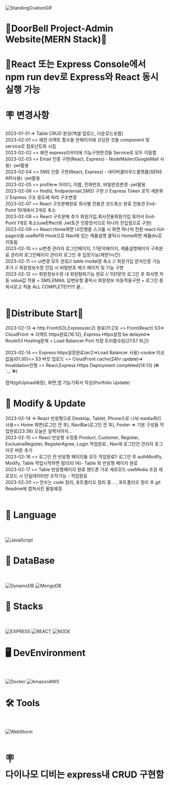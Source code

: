 ![StandingOvationGIF](https://user-images.githubusercontent.com/97998332/212105190-cd648146-d12d-4b26-a4d9-0a6d4c1c3dfd.gif)
<br>

# 🎨DoorBell Project-Admin Website(MERN Stack)🎡

# 💎React 또는 Express Console에서 <br> npm run dev로 Express와 React 동시실행 가능<br>

# 🪧 변경사항<br>
2023-01-31 => Table CRUD 완성(엑셀 업로드, 다운로드포함)<br>
2023-02-01 => 예전 리액트 함수들 한페이지에 코딩한 것들 component 및 service로 컴포넌트화 시킴<br>
2023-02-02 => 예전 express라우터에 기능구현한것들 Service로 모두 이동함<br>
2023-02-03 => Email 인증 구현(React, Express) - NodeMailer(GoogleMail 사용) -jwt활용  <br>
2023-02-04 => SMS 인증 구현(React, Express) - 네이버클라우드플랫폼(SENS API사용) -jwt활용 <br>
2023-02-05 => profile=> 아이디, 이름, 전화번호, 비밀번호변경 -jwt활용 <br>
2023-02-06 => findId, findpw(email,SMS) 구현 // Express Token 로직 세분화 // Express 구조 용도에 따라 구조변경 <br>
2023-02-07 => React 구조분해완료 회사별 전용관 코드축소 완료 전용관 End-Point 10개에서 2개로 축소<br>
2023-02-08 => React 구조분해 추가 회원가입,회사전용회원가입 묶어서 End-Point 1개로 축소(useEffect와 Jwt토큰 인증방식으로 하나의 진입점으로 구현)<br>
2023-02-09 => React Home화면 UI진행중 스크롤 시 화면 하나씩 전환 react-full-page사용 useRef와 Hook으로 Navi에 있는 제품설명 클릭시 Home화면 제품div로 이동됨<br>
2023-02-10 => ui변경 관리자 로그인페이지, 1:1문의페이지, 제품설명페이지 구축완료 관리자 로그인페이지 관리자 로그인 후 입장가능(제한1시간)<br>
2023-02-11 => ui변경 모두 완료//  table modal창 축소 // 회원가입 문자인증 기능 추가 // 회원정보수정 진입 시 비밀번호 체크 페이지 및 기능 구현<br>
2023-02-12 => 회원정보수정 내 회원탈퇴기능 완료 // 1대1문의 로그인 후 회사명 자동 value값 적용 + SMS,EMAIL 답변유형 클릭시 회원정보 자동적용구현 + 로그인 중 회사로고 적용
ALL COMPLETE!!!!!!! 끝...<br><br>

# 🎉Distribute Start🎊<br>
2023-02-13 => http Front(S3),Express(ec2) 완료(11:23) => Front(React) S3=> CloudFront => 리액트 https완료(16:12), Express Https설정 be delayed=> Route53 Hosting문제 + Load Balancer Port 지정 트러블슈팅(21:57 퇴근)<br><br>
2023-02-14 => Express https설정완료(ec2=>Load Balancer 사용)-cookie 이상없음(01:30)=> S3 버킷 업로드 => CloudFront cache(24hr update)=> Invalidation진행 => React,Express Https Deployment completed(14:13) (❁´◡`❁) <br><br>
캡쳐(gitUpload예정), 화면,앱 기능기획서 작성(Portfolio Update)
#
# 🔮 Modify & Update <br>
2023-02-14 => React 반응형으로 Desktop, Tablet, Phone으로 나눠 media쿼리 사용=> Home 화면(로그인 전 후), NaviBar(로그인 전 후), Footer => 기본 구성들 작업완료(23:38)
오늘은 일찍자야지...<br>
2023-02-15 => React 반응형 수정중 Product, Customer, Register, ExclusiveRegister, RegisterAgree, Login 작업완료 , Nav에 로그인전 관리자 로그아웃 버튼 추가 <br>
2023-02-16 => 로그인 전 반응형 페이지들 모두 작업완료!! 로그인 후 authModify, Modify, Table 작업시작하면 됨!(00:14)- Table 외 반응형 페이지 완료 <br>
2023-02-17 => Table 반응형페이지 완료 핸드폰 가로 세로모드 useMedia 조정 세로모드 시 단일데이터만 조작가능 - 작업완료 <br>
2023-02-20 => 안쓰는 code 정리, 포트폴리오 정리 중... , 포트폴리오 정리 후 git Readme에 캡쳐사진 올릴예정 <br>
<br>



# 📑 Language<br><br>
![JavaScript](https://img.shields.io/badge/javascript-F7DF1E?style=for-the-badge&logo=javascript&logoColor=black)

# 🧬 DataBase<br><br>
![DynamoDB](https://img.shields.io/badge/AmazonDynamoDB-4053D6.svg?style=for-the-badge&logo=AmazonDynamoDB&logoColor=white)
![MongoDB](https://img.shields.io/badge/MongoDB-47A248.svg?style=for-the-badge&logo=MongoDB&logoColor=white)

# 💪 Stacks<br><br>
![EXPRESS](https://img.shields.io/badge/EXPRESS-000000?style=for-the-badge&logo=Express&logoColor=white)
![REACT](https://img.shields.io/badge/react-61DAFB?style=for-the-badge&logo=react&logoColor=white)
![NODE](https://img.shields.io/badge/NODE-339933?style=for-the-badge&logo=Node.js&logoColor=white)

# 🖥️ DevEnvironment<br><br>
![Docker](https://img.shields.io/badge/docker-2496ED?style=for-the-badge&logo=docker&logoColor=white)
![AmazonAWS](https://img.shields.io/badge/AmazonAWS-232F3E?style=for-the-badge&logo=amazonaws&logoColor=white)

# 🛠️ Tools<br><br>
![WebStorm](https://img.shields.io/badge/WebStorm-000000.svg?&style=for-the-badge&logo=WebStorm&logoColor=white)
<br><br>

# 🪧<br>다이나모 디비는 express내 CRUD 구현함<br>

